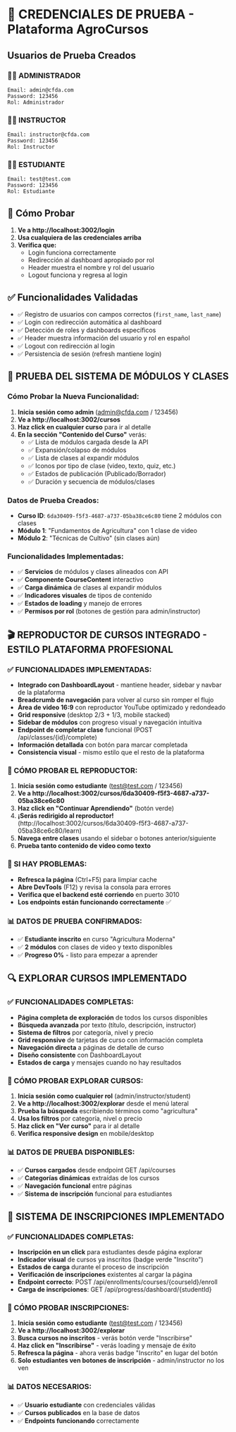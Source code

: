 # 🧪 CREDENCIALES DE PRUEBA - Plataforma AgroCursos

## Usuarios de Prueba Creados

### 👨‍💼 **ADMINISTRADOR**
```
Email: admin@cfda.com
Password: 123456
Rol: Administrador
```

### 👩‍🏫 **INSTRUCTOR**
```
Email: instructor@cfda.com  
Password: 123456
Rol: Instructor
```

### 👨‍🎓 **ESTUDIANTE**
```
Email: test@test.com
Password: 123456
Rol: Estudiante
```

## 🎯 **Cómo Probar**

1. **Ve a http://localhost:3002/login**
2. **Usa cualquiera de las credenciales arriba**
3. **Verifica que:**
   - Login funciona correctamente
   - Redirección al dashboard apropiado por rol
   - Header muestra el nombre y rol del usuario
   - Logout funciona y regresa al login

## ✅ **Funcionalidades Validadas**

- ✅ Registro de usuarios con campos correctos (`first_name`, `last_name`)
- ✅ Login con redirección automática al dashboard
- ✅ Detección de roles y dashboards específicos
- ✅ Header muestra información del usuario y rol en español
- ✅ Logout con redirección al login
- ✅ Persistencia de sesión (refresh mantiene login)

## 🎯 **PRUEBA DEL SISTEMA DE MÓDULOS Y CLASES**

### **Cómo Probar la Nueva Funcionalidad:**

1. **Inicia sesión como admin** (admin@cfda.com / 123456)
2. **Ve a http://localhost:3002/cursos** 
3. **Haz click en cualquier curso** para ir al detalle
4. **En la sección "Contenido del Curso"** verás:
   - ✅ Lista de módulos cargada desde la API
   - ✅ Expansión/colapso de módulos 
   - ✅ Lista de clases al expandir módulos
   - ✅ Iconos por tipo de clase (video, texto, quiz, etc.)
   - ✅ Estados de publicación (Publicado/Borrador)
   - ✅ Duración y secuencia de módulos/clases

### **Datos de Prueba Creados:**
- **Curso ID**: `6da30409-f5f3-4687-a737-05ba38ce6c80` tiene 2 módulos con clases
- **Módulo 1**: "Fundamentos de Agricultura" con 1 clase de video
- **Módulo 2**: "Técnicas de Cultivo" (sin clases aún)

### **Funcionalidades Implementadas:**
- ✅ **Servicios** de módulos y clases alineados con API
- ✅ **Componente CourseContent** interactivo
- ✅ **Carga dinámica** de clases al expandir módulos  
- ✅ **Indicadores visuales** de tipos de contenido
- ✅ **Estados de loading** y manejo de errores
- ✅ **Permisos por rol** (botones de gestión para admin/instructor)

## 🎬 **REPRODUCTOR DE CURSOS INTEGRADO - ESTILO PLATAFORMA PROFESIONAL**

### **✅ FUNCIONALIDADES IMPLEMENTADAS:**
- **Integrado con DashboardLayout** - mantiene header, sidebar y navbar de la plataforma  
- **Breadcrumb de navegación** para volver al curso sin romper el flujo
- **Área de video 16:9** con reproductor YouTube optimizado y redondeado
- **Grid responsive** (desktop 2/3 + 1/3, mobile stacked)
- **Sidebar de módulos** con progreso visual y navegación intuitiva
- **Endpoint de completar clase** funcional (POST /api/classes/{id}/complete)
- **Información detallada** con botón para marcar completada
- **Consistencia visual** - mismo estilo que el resto de la plataforma

### **🎯 CÓMO PROBAR EL REPRODUCTOR:**

1. **Inicia sesión como estudiante** (test@test.com / 123456)
2. **Ve a http://localhost:3002/cursos/6da30409-f5f3-4687-a737-05ba38ce6c80**
3. **Haz click en "Continuar Aprendiendo"** (botón verde)
4. **¡Serás redirigido al reproductor!** (http://localhost:3002/cursos/6da30409-f5f3-4687-a737-05ba38ce6c80/learn)
5. **Navega entre clases** usando el sidebar o botones anterior/siguiente
6. **Prueba tanto contenido de video como texto**

### **🔧 SI HAY PROBLEMAS:**
- **Refresca la página** (Ctrl+F5) para limpiar cache
- **Abre DevTools** (F12) y revisa la consola para errores
- **Verifica que el backend esté corriendo** en puerto 3010
- **Los endpoints están funcionando correctamente** ✅

### **📊 DATOS DE PRUEBA CONFIRMADOS:**
- ✅ **Estudiante inscrito** en curso "Agricultura Moderna" 
- ✅ **2 módulos** con clases de video y texto disponibles
- ✅ **Progreso 0%** - listo para empezar a aprender

## 🔍 **EXPLORAR CURSOS IMPLEMENTADO**

### **✅ FUNCIONALIDADES COMPLETAS:**
- **Página completa de exploración** de todos los cursos disponibles
- **Búsqueda avanzada** por texto (título, descripción, instructor)  
- **Sistema de filtros** por categoría, nivel y precio
- **Grid responsive** de tarjetas de curso con información completa
- **Navegación directa** a páginas de detalle de curso
- **Diseño consistente** con DashboardLayout
- **Estados de carga** y mensajes cuando no hay resultados

### **🎯 CÓMO PROBAR EXPLORAR CURSOS:**

1. **Inicia sesión como cualquier rol** (admin/instructor/student)
2. **Ve a http://localhost:3002/explorar** desde el menú lateral
3. **Prueba la búsqueda** escribiendo términos como "agricultura"
4. **Usa los filtros** por categoría, nivel o precio
5. **Haz click en "Ver curso"** para ir al detalle
6. **Verifica responsive design** en mobile/desktop

### **📊 DATOS DE PRUEBA DISPONIBLES:**
- ✅ **Cursos cargados** desde endpoint GET /api/courses
- ✅ **Categorías dinámicas** extraídas de los cursos
- ✅ **Navegación funcional** entre páginas
- ✅ **Sistema de inscripción** funcional para estudiantes

## 📝 **SISTEMA DE INSCRIPCIONES IMPLEMENTADO**

### **✅ FUNCIONALIDADES COMPLETAS:**
- **Inscripción en un click** para estudiantes desde página explorar
- **Indicador visual** de cursos ya inscritos (badge verde "Inscrito")
- **Estados de carga** durante el proceso de inscripción
- **Verificación de inscripciones** existentes al cargar la página
- **Endpoint correcto**: POST /api/enrollments/courses/{courseId}/enroll
- **Carga de inscripciones**: GET /api/progress/dashboard/{studentId}

### **🎯 CÓMO PROBAR INSCRIPCIONES:**

1. **Inicia sesión como estudiante** (test@test.com / 123456)
2. **Ve a http://localhost:3002/explorar**
3. **Busca cursos no inscritos** - verás botón verde "Inscribirse"
4. **Haz click en "Inscribirse"** - verás loading y mensaje de éxito
5. **Refresca la página** - ahora verás badge "Inscrito" en lugar del botón
6. **Solo estudiantes ven botones de inscripción** - admin/instructor no los ven

### **📊 DATOS NECESARIOS:**
- ✅ **Usuario estudiante** con credenciales válidas
- ✅ **Cursos publicados** en la base de datos
- ✅ **Endpoints funcionando** correctamente